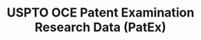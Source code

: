 ---
layout: default
bigquery: https://console.cloud.google.com/bigquery?p=patents-public-data&d=uspto_oce_pair&page=dataset
citation: 'Graham, S. Marco, A., and Miller, A. (2015). “The USPTO Patent Examination
  Research Dataset: A Window on the Process of Patent Examination.”'
contributors: Graham, S. Marco, A., Miller, A.
cost: None
description: The latest version of PatEx (referred to below as the 2020 release) contains
  detailed information on nearly 11.9 million publicly-viewable provisional and non-provisional
  patent applications to the USPTO and over 4.6 million Patent Cooperation Treaty
  (PCT) applications. It is based on data that OCE downloaded from the Patent Examination
  Data System (PEDS) in April, 2021. The PEDS data are sourced from Public PAIR. The
  first time that OCE used PEDS as the basis of PatEx was for the 2019 release. We
  took the PEDS data and organized it into the familiar PatEx data files, which are
  based on the organization of the Public PAIR portal. The data files include information
  on each application’s characteristics, prosecution history, continuation history,
  claims of foreign priority, patent term adjustment history, publication history,
  and correspondence address information.
documentation: 'For the 2019 and later releases, new technical documentation is available
  https://www.uspto.gov/sites/default/files/documents/PatEx-2019-Technical-Doc.pdf


  A document describing the 2014-2017 data sets is available and can be cited as:
  Graham, Stuart J.H. and Marco, Alan C. and Miller, Richard, The USPTO Patent Examination
  Research Dataset: A Window on the Process of Patent Examination (November 30, 2015).
  Available at SSRN: https://ssrn.com/abstract=2702637.'
last_edit: Mon, 04 Apr 2022 19:06:22 GMT
location: https://www.uspto.gov/ip-policy/economic-research/research-datasets/patent-examination-research-dataset-public-pair
maintained_by: EconomicsData@uspto.gov
related_publications: https://ssrn.com/abstract=29956744, https://ssrn.com/abstract=2702637
schema_fields: '[''appl_status_code'', ''sequence_number'', ''correspondence_country_name'',
  ''examiner_name_first'', ''disposal_type'', ''correspondence_city'', ''aia_first_to_file'',
  ''filing_date'', ''invention_subject_matter'', ''patent_number'', ''event_description'',
  ''atty_docket_number'', ''continuation_type'', ''inventor_name_last'', ''appl_status_date'',
  ''patent_issue_date'', ''child_application_number'', ''status_description'', ''correspondence_street_line_2'',
  ''correspondence_name_line_2'', ''wipo_pub_date'', ''parent_country'', ''examiner_name_last'',
  ''inventor_address_type'', ''confirm_number'', ''uspc_class'', ''correspondence_country_code'',
  ''correspondence_region_code'', ''inventor_name_first'', ''correspondence_postal_code'',
  ''invention_title'', ''parent_filing_date'', ''earliest_pgpub_number'', ''small_entity_indicator'',
  ''correspondence_name_line_1'', ''inventor_country_name'', ''inventor_country_code'',
  ''file_location_date'', ''abandon_date'', ''application_number_pair'', ''application_type'',
  ''foreign_parent_id'', ''customer_number'', ''status_code'', ''file_location'',
  ''examiner_name_middle'', ''examiner_id'', ''inventor_region_code'', ''event_code'',
  ''child_filing_date'', ''examiner_art_unit'', ''inventor_rank'', ''earliest_pgpub_date'',
  ''application_number'', ''foreign_parent_date'', ''recorded_date'', ''uspc_subclass'',
  ''correspondence_region_name'', ''wipo_pub_number'', ''correspondence_street_line_1'',
  ''inventor_name_middle'', ''parent_application_number'', ''parent_country_code'']'
shortname: patex
tags:
- patents
- legal
- history
terms_of_use: 'USPTO’s online databases are not designed or intended to be a source
  for bulk downloads of USPTO data when accessed through the website’s interfaces.
  Individuals, companies, IP addresses, or blocks of IP addresses who, in effect,
  deny or decrease service by generating unusually high numbers of database accesses
  (searches, pages, or hits), whether generated manually or in an automated fashion,
  may be denied access to USPTO servers without notice.


  Bulk data products may be separately obtained from the USPTO, either for free or
  at the cost of dissemination. For details, see information on Electronic Bulk Data
  Products: https://www.uspto.gov/learning-and-resources/electronic-bulk-data-products'
title: USPTO OCE Patent Examination Research Data (PatEx)
uuid: 4342caa7-23af-420c-b2f6-6088f133df6a
---